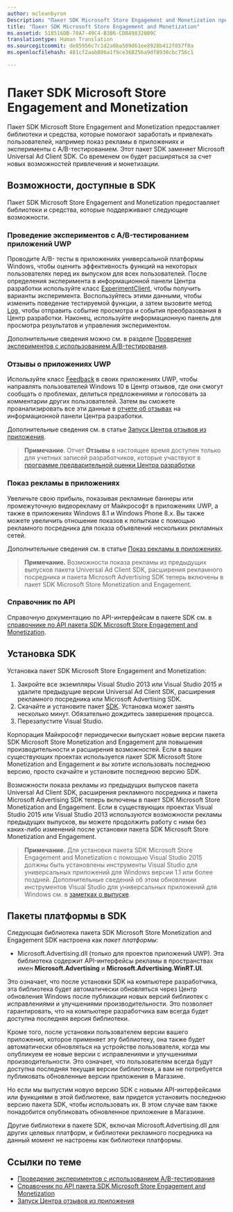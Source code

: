 ```yaml
---
author: mcleanbyron
Description: "Пакет SDK Microsoft Store Engagement and Monetization предоставляет библиотеки и средства, которые вы можете использовать для добавления в приложения функций, помогающие заработать и привлечь пользователей."
title: "Пакет SDK Microsoft Store Engagement and Monetization"
ms.assetid: 518516DB-70A7-49C4-B3B6-CD8A98320B9C
translationtype: Human Translation
ms.sourcegitcommit: de85956c7c1d2a0ba509d61ee8928b412f057f8a
ms.openlocfilehash: 481cf2aab806a1f9ce368256a9df8930cbc756c1

---
```


# Пакет SDK Microsoft Store Engagement and Monetization

Пакет SDK Microsoft Store Engagement and Monetization предоставляет библиотеки и средства, которые помогают заработать и привлекать пользователей, например показ рекламы в приложениях и эксперименты с A/B-тестированием. Этот пакет SDK заменяет Microsoft Universal Ad Client SDK. Со временем он будет расширяться за счет новых возможностей привлечения и монетизации.


## Возможности, доступные в SDK

Пакет SDK Microsoft Store Engagement and Monetization предоставляет библиотеки и средства, которые поддерживают следующие возможности.

### Проведение экспериментов с A/B-тестированием приложений UWP

Проводите A/B- тесты в приложениях универсальной платформы Windows, чтобы оценить эффективность функций на некоторых пользователях перед их выпуском для всех пользователей. После определения эксперимента в информационной панели Центра разработки используйте класс [ExperimentClient](https://msdn.microsoft.com/library/windows/apps/microsoft.services.store.engagement.experimentclient.aspx), чтобы получить варианты эксперимента. Воспользуйтесь этими данными, чтобы изменить поведение тестируемой функции, а затем вызовите метод [Log](https://msdn.microsoft.com/library/windows/apps/microsoft.services.store.engagement.storeservicescustomevents.log.aspx), чтобы отправить событие просмотра и события преобразования в Центр разработки. Наконец, используйте информационную панель для просмотра результатов и управления экспериментом.

Дополнительные сведения можно см. в разделе [Проведение экспериментов с использованием A/B-тестирования](run-app-experiments-with-a-b-testing.md).

### Отзывы о приложениях UWP

Используйте класс [Feedback](https://msdn.microsoft.com/library/windows/apps/microsoft.services.store.engagement.feedback.aspx) в своих приложениях UWP, чтобы направлять пользователей Windows 10 в Центр отзывов, где они смогут сообщать о проблемах, делиться предложениями и голосовать за комментарии других пользователей. Затем вы сможете проанализировать все эти данные в [отчете об отзывах](../publish/feedback-report.md) на информационной панели Центра разработки.

Дополнительные сведения см. в статье [Запуск Центра отзывов из приложения](launch-feedback-hub-from-your-app.md).

>**Примечание**. Отчет **Отзывы** в настоящее время доступен только для учетных записей разработчиков, которые участвуют в [программе предварительной оценки Центра разработки](../publish/dev-center-insider-program.md).

### Показ рекламы в приложениях

Увеличьте свою прибыль, показывая рекламные баннеры или промежуточную видеорекламу от Майкрософт в приложениях UWP, а также в приложениях Windows 8.1 и Windows Phone 8.x. Вы также можете увеличить отношение показов к попыткам с помощью рекламного посредника для показа объявлений нескольких рекламных сетей.

Дополнительные сведения см. в статье [Показ рекламы в приложениях](display-ads-in-your-app.md).

>**Примечание.** Возможности показа рекламы из предыдущих выпусков пакета Universal Ad Client SDK, расширения рекламного посредника и пакета Microsoft Advertising SDK теперь включены в пакет SDK Microsoft Store Monetization and Engagement.

### Справочник по API

Справочную документацию по API-интерфейсам в пакете SDK см. в [справочнике по API пакета SDK Microsoft Store Engagement and Monetization](https://msdn.microsoft.com/library/windows/apps/mt691886.aspx).

## Установка SDK

Установка пакет SDK Microsoft Store Engagement and Monetization:

1.  Закройте все экземпляры Visual Studio 2013 или Visual Studio 2015 и удалите предыдущие версии Universal Ad Client SDK, расширения рекламного посредника или Microsoft Advertising SDK.
2.  Скачайте и установите пакет [SDK](http://aka.ms/store-em-sdk). Установка может занять несколько минут. Обязательно дождитесь завершения процесса.
3.  Перезапустите Visual Studio.

Корпорация Майкрософт периодически выпускает новые версии пакета SDK Microsoft Store Monetization and Engagement для повышения производительности и расширения возможностей. Если в ваших существующих проектах используется пакет SDK Microsoft Store Monetization and Engagement и вы хотите использовать последнюю версию, просто скачайте и установите последнюю версию SDK.

Возможности показа рекламы из предыдущих выпусков пакета Universal Ad Client SDK, расширения рекламного посредника и пакета Microsoft Advertising SDK теперь включены в пакет SDK Microsoft Store Monetization and Engagement. Если в существующих проектах Visual Studio 2015 или Visual Studio 2013 используются возможности рекламы предыдущих выпусков, вы можете продолжить работу с ними без каких-либо изменений после установки пакета SDK Microsoft Store Monetization and Engagement.

>**Примечание.** Для установки пакета SDK Microsoft Store Engagement and Monetization с помощью Visual Studio 2015 должны быть установлены инструменты Visual Studio для универсальных приложений для Windows версии 1.1 или более поздней. Дополнительные сведений об этом обновлении инструментов Visual Studio для универсальных приложений для Windows см. в [заметках о выпуске](http://go.microsoft.com/fwlink/?LinkID=624516).

## Пакеты платформы в SDK

Следующая библиотека пакета SDK Microsoft Store Monetization and Engagement SDK настроена как *пакет платформы*:

* Microsoft.Advertising.dll (только для проектов приложений UWP). Эта библиотека содержит API-интерфейсы рекламы в пространствах имен **Microsoft.Advertising** и **Microsoft.Advertising.WinRT.UI**.

Это означает, что после установки SDK на компьютере разработчика, эта библиотека будет автоматически обновляться через Центр обновления Windows после публикации новых версий библиотек с исправлениями и улучшениями производительности. Это позволяет гарантировать, что на компьютере разработчика вам всегда будет доступна последняя версия библиотеки.

Кроме того, после установки пользователем версии вашего приложения, которое применяет эту библиотеку, она также будет автоматически обновляться на устройстве пользователя, когда мы опубликуем ее новые версии с исправлениями и улучшениями производительности. Это означает, что пользователям всегда будут доступна последняя текущая версии библиотеки, а вам не потребуется публиковать обновленные версии приложения в Магазине.

Но если мы выпустим новую версию SDK с новыми API-интерфейсами или функциями в этой библиотеке, вам придется установить последнюю версию пакета SDK, чтобы использовать их. В этом случае вам также понадобится опубликовать обновленное приложение в Магазине.

Другие библиотеки в пакете SDK, включая Microsoft.Advertising.dll для других целевых платформ, и библиотеки рекламного посредника на данный момент не настроены как библиотеки платформы.

## Ссылки по теме

* [Проведение экспериментов с использованием A/B-тестирования](run-app-experiments-with-a-b-testing.md)
* [Справочник по API пакета SDK Microsoft Store Engagement and Monetization](https://msdn.microsoft.com/library/windows/apps/mt691886.aspx)
* [Запуск Центра отзывов из приложения](launch-feedback-hub-from-your-app.md)



<!--HONumber=Jun16_HO4-->


